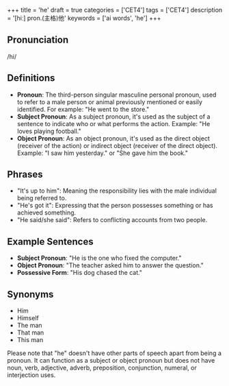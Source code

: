+++
title = 'he'
draft = true
categories = ['CET4']
tags = ['CET4']
description = '[hiː] pron.(主格)他'
keywords = ['ai words', 'he']
+++

## Pronunciation
/hi/

## Definitions
- **Pronoun**: The third-person singular masculine personal pronoun, used to refer to a male person or animal previously mentioned or easily identified. For example: "He went to the store."
- **Subject Pronoun**: As a subject pronoun, it's used as the subject of a sentence to indicate who or what performs the action. Example: "He loves playing football."
- **Object Pronoun**: As an object pronoun, it's used as the direct object (receiver of the action) or indirect object (receiver of the direct object). Example: "I saw him yesterday." or "She gave him the book."

## Phrases
- "It's up to him": Meaning the responsibility lies with the male individual being referred to.
- "He's got it": Expressing that the person possesses something or has achieved something.
- "He said/she said": Refers to conflicting accounts from two people.

## Example Sentences
- **Subject Pronoun**: "He is the one who fixed the computer."
- **Object Pronoun**: "The teacher asked him to answer the question."
- **Possessive Form**: "His dog chased the cat."

## Synonyms
- Him
- Himself
- The man
- That man
- This man

Please note that "he" doesn't have other parts of speech apart from being a pronoun. It can function as a subject or object pronoun but does not have noun, verb, adjective, adverb, preposition, conjunction, numeral, or interjection uses.
